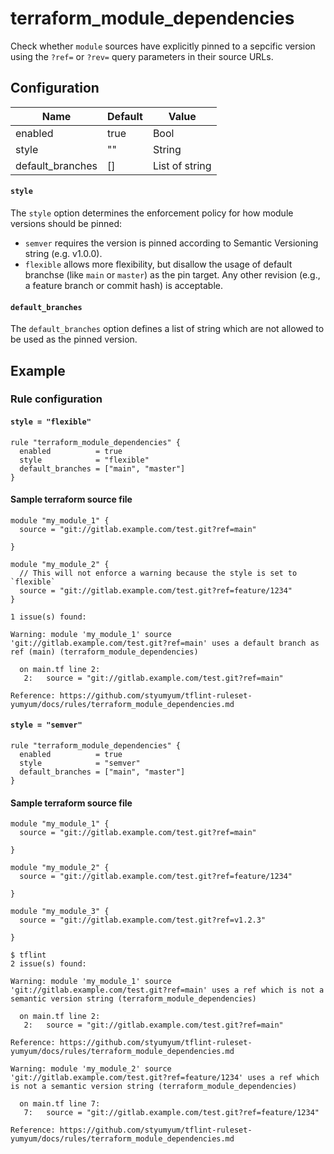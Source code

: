 # terraform_module_dependencies

Check whether `module` sources have explicitly pinned to a sepcific version using the `?ref=` or `?rev=` query parameters in their source URLs.

## Configuration

| Name             | Default | Value          |
| ---------------- | ------- | -------------- |
| enabled          | true    | Bool           |
| style            | ""      | String         |
| default_branches | []      | List of string |

#### `style`

The `style` option determines the enforcement policy for how module versions should be pinned:

- `semver` requires the version is pinned according to Semantic Versioning string (e.g. v1.0.0).
- `flexible` allows more flexibility, but disallow the usage of default branchse (like `main` or `master`) as the pin target. Any other revision (e.g., a feature branch or commit hash) is acceptable.

#### `default_branches`

The `default_branches` option defines a list of string which are not allowed to be used as the pinned version.

## Example

### Rule configuration

#### `style = "flexible"`

```hcl
rule "terraform_module_dependencies" {
  enabled          = true
  style            = "flexible"
  default_branches = ["main", "master"]
}
```

#### Sample terraform source file

```hcl
module "my_module_1" {
  source = "git://gitlab.example.com/test.git?ref=main"

}

module "my_module_2" {
  // This will not enforce a warning because the style is set to `flexible`
  source = "git://gitlab.example.com/test.git?ref=feature/1234"
}
```

```
1 issue(s) found:

Warning: module 'my_module_1' source 'git://gitlab.example.com/test.git?ref=main' uses a default branch as ref (main) (terraform_module_dependencies)

  on main.tf line 2:
   2:   source = "git://gitlab.example.com/test.git?ref=main"

Reference: https://github.com/styumyum/tflint-ruleset-yumyum/docs/rules/terraform_module_dependencies.md
```

#### `style = "semver"`

```hcl
rule "terraform_module_dependencies" {
  enabled          = true
  style            = "semver"
  default_branches = ["main", "master"]
}
```

#### Sample terraform source file

```hcl
module "my_module_1" {
  source = "git://gitlab.example.com/test.git?ref=main"

}

module "my_module_2" {
  source = "git://gitlab.example.com/test.git?ref=feature/1234"

}

module "my_module_3" {
  source = "git://gitlab.example.com/test.git?ref=v1.2.3"

}
```

```
$ tflint
2 issue(s) found:

Warning: module 'my_module_1' source 'git://gitlab.example.com/test.git?ref=main' uses a ref which is not a semantic version string (terraform_module_dependencies)

  on main.tf line 2:
   2:   source = "git://gitlab.example.com/test.git?ref=main"

Reference: https://github.com/styumyum/tflint-ruleset-yumyum/docs/rules/terraform_module_dependencies.md

Warning: module 'my_module_2' source 'git://gitlab.example.com/test.git?ref=feature/1234' uses a ref which is not a semantic version string (terraform_module_dependencies)

  on main.tf line 7:
   7:   source = "git://gitlab.example.com/test.git?ref=feature/1234"

Reference: https://github.com/styumyum/tflint-ruleset-yumyum/docs/rules/terraform_module_dependencies.md
```

